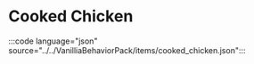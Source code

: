 # Cooked Chicken

:::code language="json" source="../../VanilliaBehaviorPack/items/cooked_chicken.json":::